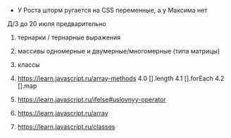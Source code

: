 - У Роста шторм ругается на CSS переменные, а у Максима нет


Д/З до 20 июля предварительно

1. тернарки / тернарные выражения
2. массивы одномерные и двумерные/многомерные (типа матрицы)
3. классы
4. https://learn.javascript.ru/array-methods
   4.0 [].length
   4.1 [].forEach
   4.2 [].map

1. https://learn.javascript.ru/ifelse#uslovnyy-operator
2. https://learn.javascript.ru/array
3. https://learn.javascript.ru/classes
